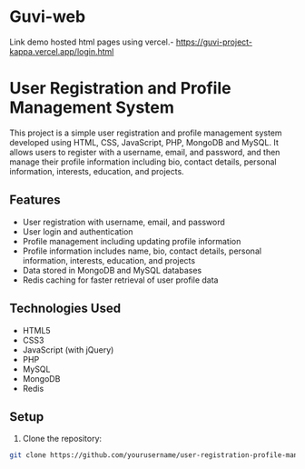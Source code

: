 # Guvi-web

Link demo hosted html pages using vercel.-
https://guvi-project-kappa.vercel.app/login.html

# User Registration and Profile Management System

This project is a simple user registration and profile management system developed using HTML, CSS, JavaScript, PHP, MongoDB and MySQL.
It allows users to register with a username, email, and password, and then manage their profile information including bio, contact details, personal information, interests, education, and projects.

## Features

- User registration with username, email, and password
- User login and authentication
- Profile management including updating profile information
- Profile information includes name, bio, contact details, personal information, interests, education, and projects
- Data stored in MongoDB and MySQL databases
- Redis caching for faster retrieval of user profile data

## Technologies Used

- HTML5
- CSS3
- JavaScript (with jQuery)
- PHP
- MySQL
- MongoDB
- Redis

## Setup

1. Clone the repository:

```bash
git clone https://github.com/yourusername/user-registration-profile-management.git
